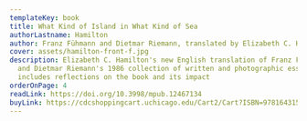 ```yaml
---
templateKey: book
title: What Kind of Island in What Kind of Sea
authorLastname: Hamilton
author: Franz Fühmann and Dietmar Riemann, translated by Elizabeth C. Hamilton
cover: assets/hamilton-front-f.jpg
description: Elizabeth C. Hamilton's new English translation of Franz Fühmann
  and Dietmar Riemann's 1986 collection of written and photographic essays
  includes reflections on the book and its impact
orderOnPage: 4
readLink: https://doi.org/10.3998/mpub.12467134
buyLink: https://cdcshoppingcart.uchicago.edu/Cart2/Cart?ISBN=9781643150277&PRESS=lever
---
```

